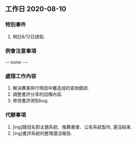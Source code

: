 ## 工作日 2020-08-10

### 特別事件

1. 明日8/12日請假.

### 例會注意事項

-- none ---

### 處理工作內容

1. 解決賽事排行榜因中離造成的查詢錯誤.
2. 調整書評分享的回傳內容.
3. 修改書評測到bug.

### 代辦事項

1. [ing]跟冠名對主題系統、推薦書單、公告系統製作, 還沒結束.
2. [ing]書評系統的整理還沒報告.
